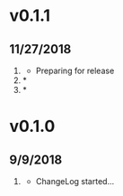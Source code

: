 # v0.1.1
##  11/27/2018

1. [](#new)
    * Preparing for release
1. [](#improved)
    *
1. [](#bugfix)
    * 

# v0.1.0
##  9/9/2018

1. [](#new)
    * ChangeLog started...
